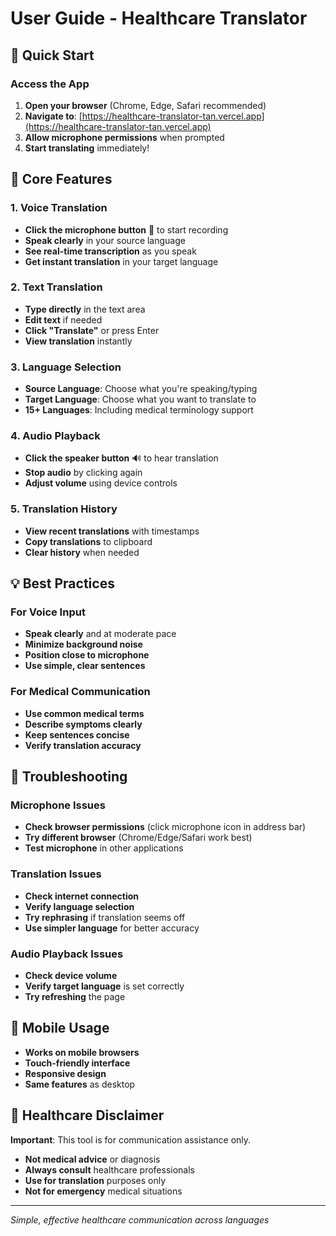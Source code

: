 # User Guide - Healthcare Translator

## 🚀 Quick Start

### Access the App
1. **Open your browser** (Chrome, Edge, Safari recommended)
2. **Navigate to**: [https://healthcare-translator-tan.vercel.app](https://healthcare-translator-tan.vercel.app)
3. **Allow microphone permissions** when prompted
4. **Start translating** immediately!

## 🎯 Core Features

### 1. Voice Translation
- **Click the microphone button** 🎤 to start recording
- **Speak clearly** in your source language
- **See real-time transcription** as you speak
- **Get instant translation** in your target language

### 2. Text Translation
- **Type directly** in the text area
- **Edit text** if needed
- **Click "Translate"** or press Enter
- **View translation** instantly

### 3. Language Selection
- **Source Language**: Choose what you're speaking/typing
- **Target Language**: Choose what you want to translate to
- **15+ Languages**: Including medical terminology support

### 4. Audio Playback
- **Click the speaker button** 🔊 to hear translation
- **Stop audio** by clicking again
- **Adjust volume** using device controls

### 5. Translation History
- **View recent translations** with timestamps
- **Copy translations** to clipboard
- **Clear history** when needed

## 💡 Best Practices

### For Voice Input
- **Speak clearly** and at moderate pace
- **Minimize background noise**
- **Position close to microphone**
- **Use simple, clear sentences**

### For Medical Communication
- **Use common medical terms**
- **Describe symptoms clearly**
- **Keep sentences concise**
- **Verify translation accuracy**

## 🔧 Troubleshooting

### Microphone Issues
- **Check browser permissions** (click microphone icon in address bar)
- **Try different browser** (Chrome/Edge/Safari work best)
- **Test microphone** in other applications

### Translation Issues
- **Check internet connection**
- **Verify language selection**
- **Try rephrasing** if translation seems off
- **Use simpler language** for better accuracy

### Audio Playback Issues
- **Check device volume**
- **Verify target language** is set correctly
- **Try refreshing** the page

## 📱 Mobile Usage

- **Works on mobile browsers**
- **Touch-friendly interface**
- **Responsive design**
- **Same features** as desktop

## 🏥 Healthcare Disclaimer

**Important**: This tool is for communication assistance only.
- **Not medical advice** or diagnosis
- **Always consult** healthcare professionals
- **Use for translation** purposes only
- **Not for emergency** medical situations

---

*Simple, effective healthcare communication across languages* 